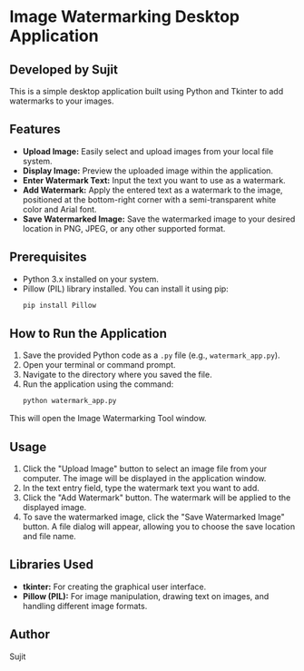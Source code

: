 # Image Watermarking Desktop Application

## Developed by Sujit

This is a simple desktop application built using Python and Tkinter to add watermarks to your images.

## Features

* **Upload Image:** Easily select and upload images from your local file system.
* **Display Image:** Preview the uploaded image within the application.
* **Enter Watermark Text:** Input the text you want to use as a watermark.
* **Add Watermark:** Apply the entered text as a watermark to the image, positioned at the bottom-right corner with a semi-transparent white color and Arial font.
* **Save Watermarked Image:** Save the watermarked image to your desired location in PNG, JPEG, or any other supported format.

## Prerequisites

* Python 3.x installed on your system.
* Pillow (PIL) library installed. You can install it using pip:
    ```bash
    pip install Pillow
    ```

## How to Run the Application

1.  Save the provided Python code as a `.py` file (e.g., `watermark_app.py`).
2.  Open your terminal or command prompt.
3.  Navigate to the directory where you saved the file.
4.  Run the application using the command:
    ```bash
    python watermark_app.py
    ```

This will open the Image Watermarking Tool window.

## Usage

1.  Click the "Upload Image" button to select an image file from your computer. The image will be displayed in the application window.
2.  In the text entry field, type the watermark text you want to add.
3.  Click the "Add Watermark" button. The watermark will be applied to the displayed image.
4.  To save the watermarked image, click the "Save Watermarked Image" button. A file dialog will appear, allowing you to choose the save location and file name.

## Libraries Used

* **tkinter:** For creating the graphical user interface.
* **Pillow (PIL):** For image manipulation, drawing text on images, and handling different image formats.

## Author

Sujit


